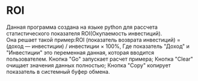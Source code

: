 # ROI
Данная программа создана на языке python для рассчета статистического показателя ROI(Окупаемость инвестиций).  
Она решает такой пример:ROI (показатель возврата инвестиций) = (доход — инвестиции) / инвестиции × 100%, 
Где показатель "Доход" и "Инвестиции" это переменная данная, которая вводится пользователем. 
Кнопка "Go" запускает расчет примера; 
Кнопка "Clear" очищает значения данных полностью; 
Кнопка "Copy" копирует показатель в системный буфер обмена.
